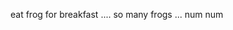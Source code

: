 eat frog for breakfast .... so many frogs ... num num 

<!---
apinyacode/apinyacode is a ✨ special ✨ repository because its `README.md` (this file) appears on your GitHub profile.
You can click the Preview link to take a look at your changes.
--->

